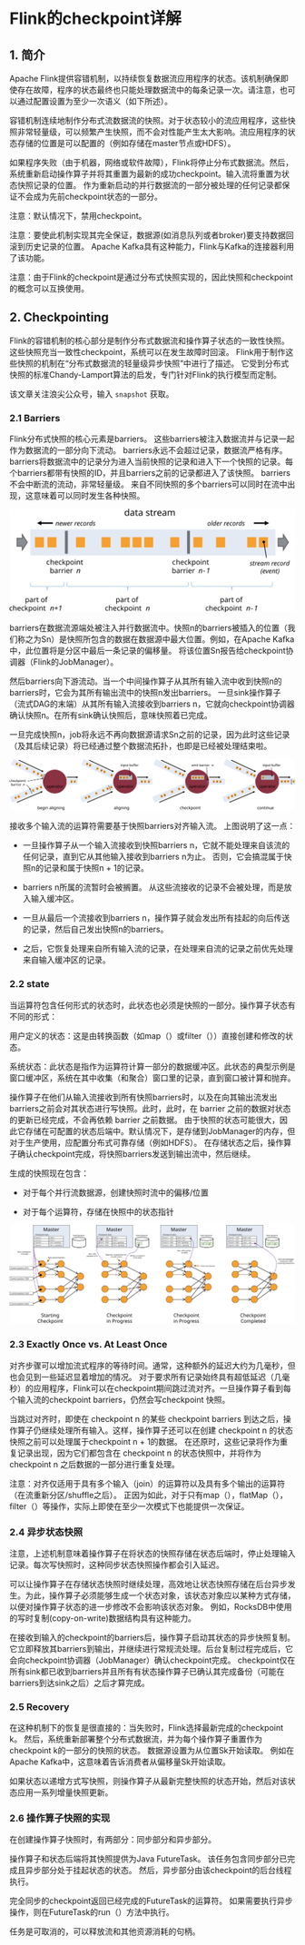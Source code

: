 
# Flink的checkpoint详解

## 1. 简介

Apache Flink提供容错机制，以持续恢复数据流应用程序的状态。该机制确保即使存在故障，程序的状态最终也只能处理数据流中的每条记录一次。请注意，也可以通过配置设置为至少一次语义（如下所述）。

容错机制连续地制作分布式流数据流的快照。对于状态较小的流应用程序，这些快照非常轻量级，可以频繁产生快照，而不会对性能产生太大影响。流应用程序的状态存储的位置是可以配置的（例如存储在master节点或HDFS）。

如果程序失败（由于机器，网络或软件故障），Flink将停止分布式数据流。然后，系统重新启动操作算子并将其重置为最新的成功checkpoint。输入流将重置为状态快照记录的位置。
作为重新启动的并行数据流的一部分被处理的任何记录都保证不会成为先前checkpoint状态的一部分。

注意：默认情况下，禁用checkpoint。

注意：要使此机制实现其完全保证，数据源(如消息队列或者broker)要支持数据回滚到历史记录的位置。 Apache Kafka具有这种能力，Flink与Kafka的连接器利用了该功能。

注意：由于Flink的checkpoint是通过分布式快照实现的，因此快照和checkpoint的概念可以互换使用。


## 2. Checkpointing

Flink的容错机制的核心部分是制作分布式数据流和操作算子状态的一致性快照。 这些快照充当一致性checkpoint，系统可以在发生故障时回滚。 
Flink用于制作这些快照的机制在“分布式数据流的轻量级异步快照”中进行了描述。 它受到分布式快照的标准Chandy-Lamport算法的启发，专门针对Flink的执行模型而定制。

该文章关注浪尖公众号，输入 `snapshot` 获取。

### 2.1 Barriers

Flink分布式快照的核心元素是barriers。 这些barriers被注入数据流并与记录一起作为数据流的一部分向下流动。 barriers永远不会超过记录，数据流严格有序。
barriers将数据流中的记录分为进入当前快照的记录和进入下一个快照的记录。每个barriers都带有快照的ID，并且barriers之前的记录都进入了该快照。
barriers不会中断流的流动，非常轻量级。 来自不同快照的多个barriers可以同时在流中出现，这意味着可以同时发生各种快照。

![image](../pic/checkpoint/stream_barriers.svg)


barriers在数据流源端处被注入并行数据流中。快照n的barriers被插入的位置（我们称之为Sn）是快照所包含的数据在数据源中最大位置。例如，在Apache Kafka中，此位置将是分区中最后一条记录的偏移量。
将该位置Sn报告给checkpoint协调器（Flink的JobManager）。

然后barriers向下游流动。当一个中间操作算子从其所有输入流中收到快照n的barriers时，它会为其所有输出流中的快照n发出barriers。
一旦sink操作算子（流式DAG的末端）从其所有输入流接收到barriers n，它就向checkpoint协调器确认快照n。在所有sink确认快照后，意味快照着已完成。

一旦完成快照n，job将永远不再向数据源请求Sn之前的记录，因为此时这些记录（及其后续记录）将已经通过整个数据流拓扑，也即是已经被处理结束啦。

![image](../pic/checkpoint/stream_aligning.svg)

接收多个输入流的运算符需要基于快照barriers对齐输入流。 上图说明了这一点：

* 一旦操作算子从一个输入流接收到快照barriers n，它就不能处理来自该流的任何记录，直到它从其他输入接收到barriers n为止。 否则，它会搞混属于快照n的记录和属于快照n + 1的记录。

* barriers n所属的流暂时会被搁置。 从这些流接收的记录不会被处理，而是放入输入缓冲区。

* 一旦从最后一个流接收到barriers n，操作算子就会发出所有挂起的向后传送的记录，然后自己发出快照n的barriers。

* 之后，它恢复处理来自所有输入流的记录，在处理来自流的记录之前优先处理来自输入缓冲区的记录。


### 2.2 state

当运算符包含任何形式的状态时，此状态也必须是快照的一部分。操作算子状态有不同的形式：

用户定义的状态：这是由转换函数（如map（）或filter（））直接创建和修改的状态。

系统状态：此状态是指作为运算符计算一部分的数据缓冲区。此状态的典型示例是窗口缓冲区，系统在其中收集（和聚合）窗口里的记录，直到窗口被计算和抛弃。

操作算子在他们从输入流接收到所有快照barriers时，以及在向其输出流发出barriers之前会对其状态进行写快照。此时，此时，在 barrier 之前的数据对状态的更新已经完成，不会再依赖 barrier 之前数据。
由于快照的状态可能很大，因此它存储在可配置的状态后端中。默认情况下，是存储到JobManager的内存，但对于生产使用，应配置分布式可靠存储（例如HDFS）。
在存储状态之后，操作算子确认checkpoint完成，将快照barriers发送到输出流中，然后继续。

生成的快照现在包含：

* 对于每个并行流数据源，创建快照时流中的偏移/位置

* 对于每个运算符，存储在快照中的状态指针

![image](../pic/checkpoint/checkpointing.svg)


### 2.3 Exactly Once vs. At Least Once

对齐步骤可以增加流式程序的等待时间。通常，这种额外的延迟大约为几毫秒，但也会见到一些延迟显着增加的情况。
对于要求所有记录始终具有超低延迟（几毫秒）的应用程序，Flink可以在checkpoint期间跳过流对齐。一旦操作算子看到每个输入流的checkpoint barriers，仍然会写checkpoint 快照。

当跳过对齐时，即使在 checkpoint n 的某些 checkpoint barriers 到达之后，操作算子仍继续处理所有输入。这样，操作算子还可以在创建 checkpoint n 的状态快照之前可以处理属于checkpoint n + 1的数据。
在还原时，这些记录将作为重复记录出现，因为它们都包含在 checkpoint n 的状态快照中，并将作为 checkpoint n 之后数据的一部分进行重复处理。

注意：对齐仅适用于具有多个输入（join）的运算符以及具有多个输出的运算符（在流重新分区/shuffle之后）。
正因为如此，对于只有map（），flatMap（），filter（）等操作，实际上即使在至少一次模式下也能提供一次保证。

### 2.4 异步状态快照

注意，上述机制意味着操作算子在将状态的快照存储在状态后端时，停止处理输入记录。每次写快照时，这种同步状态快照操作都会引入延迟。

可以让操作算子在存储状态快照时继续处理，高效地让状态快照存储在后台异步发生。为此，操作算子必须能够生成一个状态对象，该状态对象应以某种方式存储，以便对操作算子状态的进一步修改不会影响该状态对象。
例如，RocksDB中使用的写时复制(copy-on-write)数据结构具有这种能力。

在接收到输入的checkpoint的barriers后，操作算子启动其状态的异步快照复制。它立即释放其barriers到输出，并继续进行常规流处理。后台复制过程完成后，它会向checkpoint协调器（JobManager）确认checkpoint完成。
checkpoint仅在所有sink都已收到barriers并且所有有状态操作算子已确认其完成备份（可能在barriers到达sink之后）之后才算完成。

### 2.5 Recovery

在这种机制下的恢复是很直接的：当失败时，Flink选择最新完成的checkpoint k。 然后，系统重新部署整个分布式数据流，并为每个操作算子重置作为checkpoint k的一部分的快照的状态。
数据源设置为从位置Sk开始读取。 例如在Apache Kafka中，这意味着告诉消费者从偏移量Sk开始读取。

如果状态以递增方式写快照，则操作算子从最新完整快照的状态开始，然后对该状态应用一系列增量快照更新。


### 2.6 操作算子快照的实现

在创建操作算子快照时，有两部分：同步部分和异步部分。

操作算子和状态后端将其快照提供为Java FutureTask。 该任务包含同步部分已完成且异步部分处于挂起状态的状态。 然后，异步部分由该checkpoint的后台线程执行。

完全同步的checkpoint返回已经完成的FutureTask的运算符。 如果需要执行异步操作，则在FutureTask的run（）方法中执行。

任务是可取消的，可以释放流和其他资源消耗的句柄。

